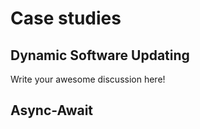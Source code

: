 # Case studies

## Dynamic Software Updating
Write your awesome discussion here!  

## Async-Await

